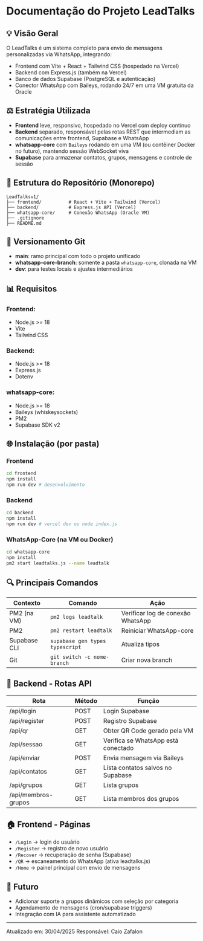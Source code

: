 # Documentação do Projeto LeadTalks

## 💡 Visão Geral

O LeadTalks é um sistema completo para envio de mensagens personalizadas via WhatsApp, integrando:

- Frontend com Vite + React + Tailwind CSS (hospedado na Vercel)
- Backend com Express.js (também na Vercel)
- Banco de dados Supabase (PostgreSQL e autenticação)
- Conector WhatsApp com Baileys, rodando 24/7 em uma VM gratuita da Oracle

## ⚖️ Estratégia Utilizada

- **Frontend** leve, responsivo, hospedado no Vercel com deploy contínuo
- **Backend** separado, responsável pelas rotas REST que intermediam as comunicações entre frontend, Supabase e WhatsApp
- **whatsapp-core** com `Baileys` rodando em uma VM (ou contêiner Docker no futuro), mantendo sessão WebSocket viva
- **Supabase** para armazenar contatos, grupos, mensagens e controle de sessão

## 📂 Estrutura do Repositório (Monorepo)

```
LeadTalksv1/
├── frontend/          # React + Vite + Tailwind (Vercel)
├── backend/           # Express.js API (Vercel)
├── whatsapp-core/     # Conexão WhatsApp (Oracle VM)
├── .gitignore
├── README.md
```

## 🔄 Versionamento Git

- **main**: ramo principal com todo o projeto unificado
- **whatsapp-core-branch**: somente a pasta `whatsapp-core`, clonada na VM
- **dev**: para testes locais e ajustes intermediários

## 📊 Requisitos

### Frontend:

- Node.js >= 18
- Vite
- Tailwind CSS

### Backend:

- Node.js >= 18
- Express.js
- Dotenv

### whatsapp-core:

- Node.js >= 18
- Baileys (whiskeysockets)
- PM2
- Supabase SDK v2

## 🌐 Instalação (por pasta)

### Frontend

```bash
cd frontend
npm install
npm run dev # desenvolvimento
```

### Backend

```bash
cd backend
npm install
npm run dev # vercel dev ou node index.js
```

### WhatsApp-Core (na VM ou Docker)

```bash
cd whatsapp-core
npm install
pm2 start leadtalks.js --name leadtalk
```

## 🔍 Principais Comandos

| Contexto     | Comando                         | Ação                              |
| ------------ | ------------------------------- | --------------------------------- |
| PM2 (na VM)  | `pm2 logs leadtalk`             | Verificar log de conexão WhatsApp |
| PM2          | `pm2 restart leadtalk`          | Reiniciar WhatsApp-core           |
| Supabase CLI | `supabase gen types typescript` | Atualiza tipos                    |
| Git          | `git switch -c nome-branch`     | Criar nova branch                 |

## 🚧 Backend - Rotas API

| Rota                | Método | Função                              |
| ------------------- | ------ | ----------------------------------- |
| /api/login          | POST   | Login Supabase                      |
| /api/register       | POST   | Registro Supabase                   |
| /api/qr             | GET    | Obter QR Code gerado pela VM        |
| /api/sessao         | GET    | Verifica se WhatsApp está conectado |
| /api/enviar         | POST   | Envia mensagem via Baileys          |
| /api/contatos       | GET    | Lista contatos salvos no Supabase   |
| /api/grupos         | GET    | Lista grupos                        |
| /api/membros-grupos | GET    | Lista membros dos grupos            |

## 🏠 Frontend - Páginas

- `/Login` → login do usuário
- `/Register` → registro de novo usuário
- `/Recover` → recuperação de senha (Supabase)
- `/QR` → escaneamento do WhatsApp (ativa leadtalks.js)
- `/Home` → painel principal com envio de mensagens

## 📅 Futuro

- Adicionar suporte a grupos dinâmicos com seleção por categoria
- Agendamento de mensagens (cron/supabase triggers)
- Integração com IA para assistente automatizado

---

Atualizado em: 30/04/2025
Responsável: Caio Zafalon
